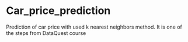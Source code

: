# Car_price_prediction
Prediction of car price with used k nearest neighbors method. It is one of the steps from DataQuest course
